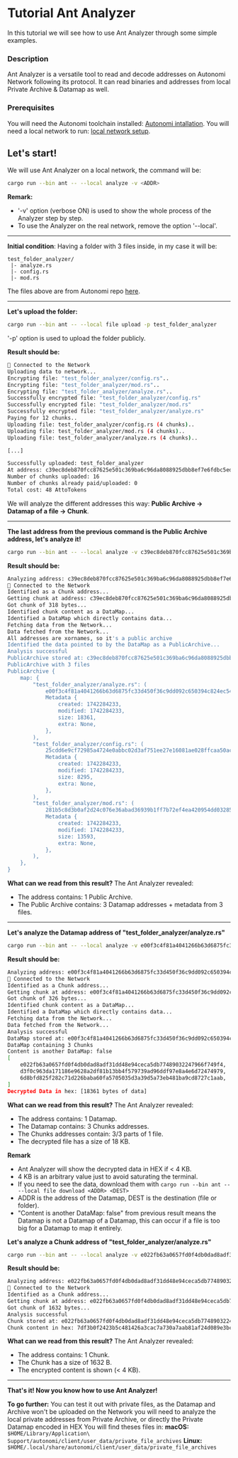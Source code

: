 # Tutorial Ant Analyzer
In this tutorial we will see how to use Ant Analyzer through some simple examples.

### Description
Ant Analyzer is a versatile tool to read and decode addresses on Autonomi Network following its protocol.
It can read binaries and addresses from local Private Archive & Datamap as well.

### Prerequisites
You will need the Autonomi toolchain installed: [Autonomi intallation](https://github.com/maidsafe/docs/blob/main/getting-started/installation.md).
You will need a local network to run: [local network setup](https://github.com/maidsafe/docs/blob/main/how-to-guides/local-network.md).

## Let's start!
We will use Ant Analyzer on a local network, the command will be:

```bash
cargo run --bin ant -- --local analyze -v <ADDR>
```
**Remark:**

 - '-v' option  (verbose ON)  is used to show the whole process of the Analyzer step by step.
 - To use the Analyzer on the real network, remove the option '-\-local'.

___

**Initial condition**: Having a folder with 3 files inside, in my case it will be:
```
test_folder_analyzer/
 |- analyze.rs
 |- config.rs
 |- mod.rs
```
The files above are from Autonomi repo [here](https://github.com/maidsafe/autonomi).

___

**Let's upload the folder:**
```bash
cargo run --bin ant -- --local file upload -p test_folder_analyzer
```
'-p' option is used to upload the folder publicly.

**Result should be:**
```bash
🔗 Connected to the Network
Uploading data to network...
Encrypting file: "test_folder_analyzer/config.rs"..
Encrypting file: "test_folder_analyzer/mod.rs"..
Encrypting file: "test_folder_analyzer/analyze.rs"..
Successfully encrypted file: "test_folder_analyzer/config.rs"
Successfully encrypted file: "test_folder_analyzer/mod.rs"
Successfully encrypted file: "test_folder_analyzer/analyze.rs"
Paying for 12 chunks..
Uploading file: test_folder_analyzer/config.rs (4 chunks)..
Uploading file: test_folder_analyzer/mod.rs (4 chunks)..
Uploading file: test_folder_analyzer/analyze.rs (4 chunks)..

[...]

Successfully uploaded: test_folder_analyzer
At address: c39ec8deb870fcc87625e501c369ba6c96da8088925dbb8ef7e6fdbc5ed44b02
Number of chunks uploaded: 16
Number of chunks already paid/uploaded: 0
Total cost: 48 AttoTokens
```

We will analyze the different addresses this way: **Public Archive -> Datamap of a file -> Chunk**.

___

**The last address from the previous command is the Public Archive address, let's analyze it!**

```bash
cargo run --bin ant -- --local analyze -v c39ec8deb870fcc87625e501c369ba6c96da8088925dbb8ef7e6fdbc5ed44b02
```

**Result should be:**
```bash
Analyzing address: c39ec8deb870fcc87625e501c369ba6c96da8088925dbb8ef7e6fdbc5ed44b02
🔗 Connected to the Network
Identified as a Chunk address...
Getting chunk at address: c39ec8deb870fcc87625e501c369ba6c96da8088925dbb8ef7e6fdbc5ed44b02 ...
Got chunk of 318 bytes...
Identified chunk content as a DataMap...
Identified a DataMap which directly contains data...
Fetching data from the Network...
Data fetched from the Network...
All addresses are xornames, so it's a public archive
Identified the data pointed to by the DataMap as a PublicArchive...
Analysis successful
PublicArchive stored at: c39ec8deb870fcc87625e501c369ba6c96da8088925dbb8ef7e6fdbc5ed44b02
PublicArchive with 3 files
PublicArchive {
    map: {
        "test_folder_analyzer/analyze.rs": (
            e00f3c4f81a4041266b63d6875fc33d450f36c9dd092c650394c824ec540eb8a,
            Metadata {
                created: 1742284233,
                modified: 1742284233,
                size: 18361,
                extra: None,
            },
        ),
        "test_folder_analyzer/config.rs": (
            25cdd6e9cf72985a4724e0abbc02d3af751ee27e16081ae028ffcaa50acc4848,
            Metadata {
                created: 1742284233,
                modified: 1742284233,
                size: 8295,
                extra: None,
            },
        ),
        "test_folder_analyzer/mod.rs": (
            281b5c8d3b0af2d24c076e36abad36939b1ff7b72ef4ea420954dd032857e547,
            Metadata {
                created: 1742284233,
                modified: 1742284233,
                size: 13593,
                extra: None,
            },
        ),
    },
}
```
**What can we read from this result?**
The Ant Analyzer revealed:
- The address contains: 1 Public Archive.
- The Public Archive contains: 3 Datamap addresses + metadata from 3 files.

___

**Let's analyze the Datamap address of "test_folder_analyzer/analyze.rs"**
```bash
cargo run --bin ant -- --local analyze -v e00f3c4f81a4041266b63d6875fc33d450f36c9dd092c650394c824ec540eb8a
```

**Result should be:**
```bash
Analyzing address: e00f3c4f81a4041266b63d6875fc33d450f36c9dd092c650394c824ec540eb8a
🔗 Connected to the Network
Identified as a Chunk address...
Getting chunk at address: e00f3c4f81a4041266b63d6875fc33d450f36c9dd092c650394c824ec540eb8a ...
Got chunk of 326 bytes...
Identified chunk content as a DataMap...
Identified a DataMap which directly contains data...
Fetching data from the Network...
Data fetched from the Network...
Analysis successful
DataMap stored at: e00f3c4f81a4041266b63d6875fc33d450f36c9dd092c650394c824ec540eb8a
DataMap containing 3 Chunks
Content is another DataMap: false
[
    e022fb63a0657fd0f4db0dad8adf31dd48e94ceca5db77489032247966f749f4,
    d3f0c963da171186e9628a2df81b13bb4f579739ad96ddf97e8a4e6d72474979,
    6d8bfd825f282c71d226baba60fa5705035d3a39d5a73eb481ba9cd8727c1aab,
]
Decrypted Data in hex: [18361 bytes of data]
```
**What can we read from this result?**
The Ant Analyzer revealed:
- The address contains: 1 Datamap.
- The Datamap contains: 3 Chunks addresses.
- The Chunks addresses contain: 3/3 parts of 1 file.
- The decrypted file has a size of 18 KB.

**Remark**
- Ant Analyzer will show the decrypted data in HEX if < 4 KB.
- 4 KB is an arbitrary value just to avoid saturating the terminal.
- If you need to see the data, download them with ```cargo run --bin ant -- --local file download <ADDR> <DEST>```
- ADDR is the address of the Datamap, DEST is the destination (file or folder).
- "Content is another DataMap: false" from previous result means the Datamap is not a Datamap of a Datamap, this can occur if a file is too big for a Datamap to map it entirely.

**Let's analyze a Chunk address of "test_folder_analyzer/analyze.rs"**
```bash
cargo run --bin ant -- --local analyze -v e022fb63a0657fd0f4db0dad8adf31dd48e94ceca5db77489032247966f749f4
```
**Result should be:**
```bash
Analyzing address: e022fb63a0657fd0f4db0dad8adf31dd48e94ceca5db77489032247966f749f4
🔗 Connected to the Network
Identified as a Chunk address...
Getting chunk at address: e022fb63a0657fd0f4db0dad8adf31dd48e94ceca5db77489032247966f749f4 ...
Got chunk of 1632 bytes...
Analysis successful
Chunk stored at: e022fb63a0657fd0f4db0dad8adf31dd48e94ceca5db77489032247966f749f4
Chunk content in hex: 7df3b0f2423b5c481426a3cac7a730a7aab81af24d089e3bc9a29b24726eba1522c4b84aeeeb1e[...]
```

**What can we read from this result?**
The Ant Analyzer revealed:
- The address contains: 1 Chunk.
- The Chunk has a size of 1632 B.
- The encrypted content is shown (< 4 KB).

___

**That's it! Now you know how to use Ant Analyzer!**


**To go further:**
You can test it out with private files, as the Datamap and Archive won't be uploaded on the Network you will need to analyze the local private addresses from Private Archive, or directly the Private Datamap encoded in HEX
You will find theses files in:
**macOS:**
```$HOME/Library/Application\ Support/autonomi/client/user_data/private_file_archives```
**Linux:**
```$HOME/.local/share/autonomi/client/user_data/private_file_archives```